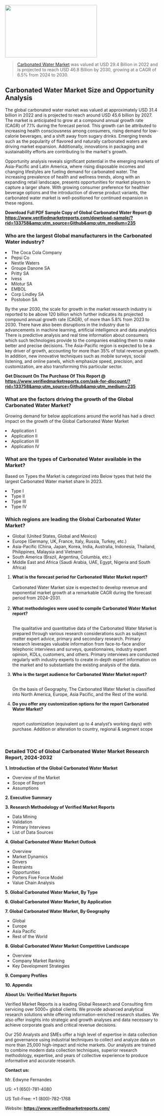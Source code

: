 <img src="https://ffe5etoiles.com/wp-content/uploads/2024/12/MST1-300x171.png" alt="" width="300" height="171" class="alignnone size-medium wp-image-20088" /><blockquote><p><p><a href="https://www.verifiedmarketreports.com/download-sample/?rid=133758&utm_source=Github&utm_medium=235" target="_blank">Carbonated Water Market</a> was valued at USD 29.4 Billion in 2022 and is projected to reach USD 46.8 Billion by 2030, growing at a CAGR of 6.5% from 2024 to 2030.</p></blockquote><p><h2>Carbonated Water Market Size and Opportunity Analysis</h2><p>The global carbonated water market was valued at approximately USD 31.4 billion in 2022 and is projected to reach around USD 45.6 billion by 2027. The market is anticipated to grow at a compound annual growth rate (CAGR) of 7.1% during the forecast period. This growth can be attributed to increasing health consciousness among consumers, rising demand for low-calorie beverages, and a shift away from sugary drinks. Emerging trends such as the popularity of flavored and naturally carbonated waters are driving market expansion. Additionally, innovations in packaging and sustainability efforts are contributing to the market's growth.</p><p>Opportunity analysis reveals significant potential in the emerging markets of Asia-Pacific and Latin America, where rising disposable incomes and changing lifestyles are fueling demand for carbonated water. The increasing prevalence of health and wellness trends, along with an expanding retail landscape, presents opportunities for market players to capture a larger share. With growing consumer preference for healthier beverage options and the introduction of diverse product variants, the carbonated water market is well-positioned for continued expansion in these regions.</p></p><p class=""><strong>Download Full PDF Sample Copy of Global Carbonated Water Report @ <a href="https://www.verifiedmarketreports.com/download-sample/?rid=133758&amp;utm_source=Github&amp;utm_medium=235" target="_blank">https://www.verifiedmarketreports.com/download-sample/?rid=133758&amp;utm_source=Github&amp;utm_medium=235</a></strong></p><h3 id="" class="">Who are the largest Global manufacturers in the Carbonated Water industry?</h3><p><li>The Coca Cola Company</li><li> Pepsi Co</li><li> Nestle Waters</li><li> Groupe Danone SA</li><li> Pritty SA</li><li> Ivess</li><li> Milotur SA</li><li> EMBOL</li><li> Corp Lindley SA</li><li> Postobon SA</li></p><div class=""><div class="" dir="" data-message-author-role="" data-message-id="" data-message-model-slug=""><div class=""><div class=""><div class=""><div class="" dir="" data-message-author-role="" data-message-id="" data-message-model-slug=""><div class=""><div class=""><p>By the year 2030, the scale for growth in the market research industry is reported to be above 120 billion which further indicates its projected compound annual growth rate (CAGR), of more than 5.8% from 2023 to 2030. There have also been disruptions in the industry due to advancements in machine learning, artificial intelligence and data analytics There is predictive analysis and real time information about consumers which such technologies provide to the companies enabling them to make better and precise decisions. The Asia-Pacific region is expected to be a key driver of growth, accounting for more than 35% of total revenue growth. In addition, new innovative techniques such as mobile surveys, social listening, and online panels, which emphasize speed, precision, and customization, are also transforming this particular sector.</p><p><strong>Get Discount On The Purchase Of This Report @&nbsp; <a href="https://www.verifiedmarketreports.com/ask-for-discount/?rid=133758&amp;utm_source=Github&amp;utm_medium=235" target="_blank">https://www.verifiedmarketreports.com/ask-for-discount/?rid=133758&amp;utm_source=Github&amp;utm_medium=235</a></strong></p></div></div></div></div></div></div></div></div><h3 id="" class="">What are the factors driving the growth of the Global Carbonated Water Market?</h3><p id="" class="">Growing demand for below applications around the world has had a direct impact on the growth of the Global Carbonated Water Market</p><p id="" class=""><li>Application I</li><li> Application II</li><li> Application III</li><li> Application IV</li></p><h3 id="" class="">What are the types of Carbonated Water available in the Market?</h3><p id="" class="">Based on Types the Market is categorized into Below types that held the largest Carbonated Water market share In 2023.</p><p id="" class=""><li>Type I</li><li> Type II</li><li> Type III</li><li> Type IV</li></p><h3 id="" class="">Which regions are leading the Global Carbonated Water Market?</h3><ul><li>Global (United States, Global and Mexico)</li><li>Europe (Germany, UK, France, Italy, Russia, Turkey, etc.)</li><li>Asia-Pacific (China, Japan, Korea, India, Australia, Indonesia, Thailand, Philippines, Malaysia and Vietnam)</li><li>South America (Brazil, Argentina, Columbia, etc.)</li><li>Middle East and Africa (Saudi Arabia, UAE, Egypt, Nigeria and South Africa)</li></ul><p><ol><li><strong>What is the forecast period for Carbonated Water Market report?<br /></strong><br /><span data-sheets-root="1" data-sheets-value="{&quot;1&quot;:2,&quot;2&quot;:&quot;XXXX size is expected to develop revenue and exponential market growth at a remarkable CAGR during the forecast period from 2024&ndash;2030.&quot;}" data-sheets-userformat="{&quot;2&quot;:12674,&quot;4&quot;:{&quot;1&quot;:2,&quot;2&quot;:16776960},&quot;10&quot;:2,&quot;11&quot;:0,&quot;15&quot;:&quot;Arial&quot;,&quot;16&quot;:12}">Carbonated Water Market size is expected to develop revenue and exponential market growth at a remarkable CAGR during the forecast period from 2024&ndash;2031.</span><br /><br /></li><li><strong>What methodologies were used to compile Carbonated Water Market report?<br /><br /></strong><p>The qualitative and quantitative data of the&nbsp;Carbonated Water Market is prepared through various research considerations such as subject matter expert advice, primary and secondary research. Primary research leverages valuable information from face-to-face and/or telephonic interviews and surveys, questionnaires, industry expert opinion, KOLs, customers, and others. Primary interviews are conducted regularly with industry experts to create in-depth expert information on the market and to substantiate the existing analysis of the data.&nbsp;</p></li><li><strong>Who is the target audience for Carbonated Water Market report?<br /><br /></strong><p>On the basis of Geography, The&nbsp;Carbonated Water Market is classified into North America, Europe, Asia Pacific, and the Rest of the world.</p></li><li><strong>Do you offer any customization options for the report Carbonated Water Market?<br /><br /></strong><p>report customization (equivalent up to 4 analyst&rsquo;s working days) with purchase. Addition or alteration to country, regional &amp; segment scope</p><p>&nbsp;</p></li></ol></p><h3 id="" class="">Detailed TOC of Global Carbonated Water Market Research Report, 2024-2032</h3><p id="" class=""><strong>1. Introduction of the Global Carbonated Water Market</strong></p><ul><li>Overview of the Market</li><li>Scope of Report</li><li>Assumptions</li></ul><p id="" class=""><strong>2. Executive Summary</strong></p><p id="" class=""><strong>3. Research Methodology of&nbsp;Verified Market Reports</strong></p><ul><li>Data Mining</li><li>Validation</li><li>Primary Interviews</li><li>List of Data Sources</li></ul><p id="" class=""><strong>4. Global Carbonated Water Market Outlook</strong></p><ul><li>Overview</li><li>Market Dynamics</li><li>Drivers</li><li>Restraints</li><li>Opportunities</li><li>Porters Five Force Model</li><li>Value Chain Analysis</li></ul><p id="" class=""><strong>5. Global Carbonated Water Market, By&nbsp;Type</strong></p><p id="" class=""><strong>6. Global Carbonated Water Market, By Application</strong></p><p id="" class=""><strong>7. Global Carbonated Water Market, By Geography</strong></p><ul><li>Global</li><li>Europe</li><li>Asia Pacific</li><li>Rest of the World</li></ul><p id="" class=""><strong>8. Global Carbonated Water Market Competitive Landscape</strong></p><ul><li>Overview</li><li>Company Market Ranking</li><li>Key Development Strategies</li></ul><p id="" class=""><strong>9. Company Profiles</strong></p><p id="" class=""><strong>10. Appendix</strong></p><p id="" class=""><strong>About Us: Verified Market Reports</strong></p><p id="" class="">Verified Market Reports is a leading Global Research and Consulting firm servicing over 5000+ global clients. We provide advanced analytical research solutions while offering information-enriched research studies. We also offer insights into strategic and growth analyses and data necessary to achieve corporate goals and critical revenue decisions.</p><p id="" class="">Our 250 Analysts and SMEs offer a high level of expertise in data collection and governance using industrial techniques to collect and analyze data on more than 25,000 high-impact and niche markets. Our analysts are trained to combine modern data collection techniques, superior research methodology, expertise, and years of collective experience to produce informative and accurate research.</p><p id="" class=""><strong>Contact us:</strong></p><p id="" class="">Mr. Edwyne Fernandes</p><p id="" class="">US: +1 (650)-781-4080</p><p id="" class="">US Toll-Free: +1 (800)-782-1768</p><p id="" class="">Website: <a target="" data-test-app-aware-link=""><strong>https://www.verifiedmarketreports.com/</strong></a></p>
